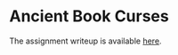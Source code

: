 # Ancient Book Curses
The assignment writeup is available [here](https://docs.google.com/document/d/1sphK9k2qu67bGZkAakzDmnbTEFv5tMZrhFEmjxVfNKk/edit#).